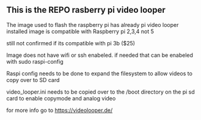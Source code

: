 ## This is the REPO rasberry pi video looper ##

The image used to flash the raspberry pi has already pi video looper installed 
image is compatible with Raspberry pi 2,3,4 not 5

still not confirmed if its compatible with pi 3b ($25)

Image does not have wifi or ssh enabeled. if needed that can be enabeled with
	sudo raspi-config

Raspi config needs to be done to expand the filesystem to allow videos to copy over to SD card

video_looper.ini needs to be copied over to the /boot directory on the pi sd card to enable copymode and analog video


for more info go to https://videolooper.de/
